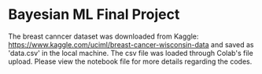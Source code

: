 # Bayesian ML Final Project 
The breast canncer dataset was downloaded from Kaggle: https://www.kaggle.com/uciml/breast-cancer-wisconsin-data and saved as 'data.csv' in the local machine. 
The csv file was loaded through Colab's file upload.
Please view the notebook file for more details regarding the codes. 
